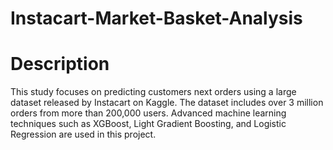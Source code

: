 # Instacart-Market-Basket-Analysis
# Description
This study focuses on predicting customers next orders using a large dataset
released by Instacart on Kaggle. The dataset includes over 3 million orders from
more than 200,000 users. Advanced machine learning techniques such as XGBoost,
Light Gradient Boosting, and Logistic Regression are used in this project.
